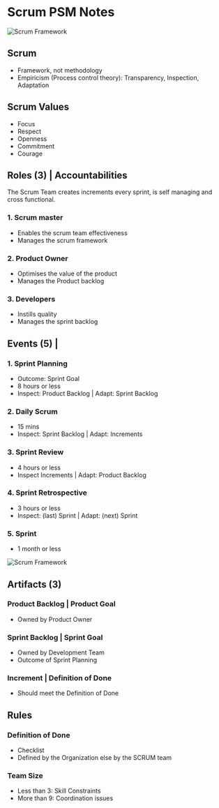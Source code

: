 # Scrum PSM Notes

![Scrum Framework](https://scrumorg-website-prod.s3.amazonaws.com/drupal/inline-images/2021-01/scrumorg-scrum-framework-3000.png)

## Scrum
- Framework, not methodology
- Empiricism (Process control theory): Transparency, Inspection, Adaptation  

## Scrum Values
- Focus
- Respect
- Openness
- Commitment
- Courage

## Roles (3) | Accountabilities  

The Scrum Team creates increments every sprint, is self managing and cross functional. 

### 1. Scrum master
- Enables the scrum team effectiveness 
- Manages the scrum framework
 
### 2. Product Owner
- Optimises the value of the product 
- Manages the Product backlog

### 3. Developers
- Instills quality 
- Manages the sprint backlog

## Events (5) | 
### 1. Sprint Planning 
  - Outcome: Sprint Goal
  - 8 hours or less
  - Inspect: Product Backlog | Adapt: Sprint Backlog

### 2. Daily Scrum
  - 15 mins
  - Inspect: Sprint Backlog | Adapt: Increments

### 3. Sprint Review 
  - 4 hours or less
  - Inspect Increments | Adapt: Product Backlog

### 4. Sprint Retrospective
  - 3 hours or less
  - Inspect: (last) Sprint | Adapt: (next) Sprint

### 5. Sprint
  - 1 month or less

![Scrum Framework](https://scrumorg-website-prod.s3.amazonaws.com/drupal/inline-images/2019-06/ScrumValues-1000.png)

## Artifacts (3)

### Product Backlog | Product Goal
- Owned by Product Owner
 

### Sprint Backlog | Sprint Goal
- Owned by Development Team
- Outcome of Sprint Planning

### Increment | Definition of Done
- Should meet the Definition of Done


## Rules
### Definition of Done
- Checklist
- Defined by the Organization else by the SCRUM team 

### Team Size 
- Less than 3:  Skill Constraints
- More than 9:  Coordination issues
